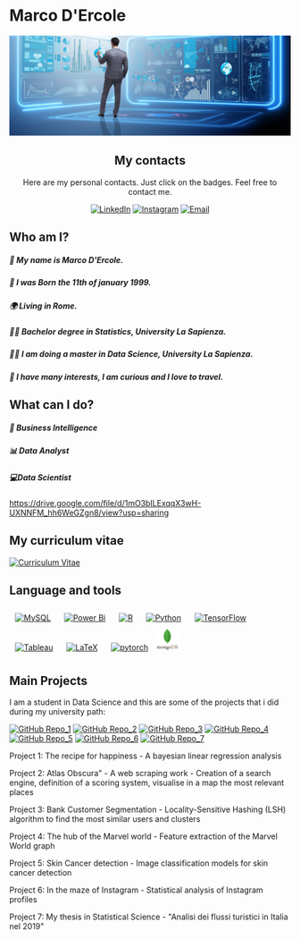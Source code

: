 # Marco D'Ercole

![Alt text](./myworld.jpeg "Data World")

<center>

## My contacts

Here are my personal contacts. Just click on the badges. Feel free to contact me.

[![LinkedIn](https://img.shields.io/badge/LinkedIn-Profile-blue?style=for-the-badge&logo=linkedin)](https://www.linkedin.com/in/marco-d-ercole-153334226/)
[![Instagram](https://img.shields.io/badge/Instagram-Profile-pink?style=for-the-badge&logo=instagram)](https://instagram.com/marcodercole?igshid=YmMyMTA2M2Y=)
[![Email](https://img.shields.io/badge/Email-Gmail-red?style=for-the-badge&logo=gmail)](mailto:marcodercole1999@gmail.com)

</center>

## Who am I?

##### 🧑 My name is Marco D'Ercole.
##### 📅 I was Born the 11th of january 1999.
##### 🌍 Living in Rome.
##### 👨‍🎓 Bachelor degree in Statistics, University La Sapienza.
##### 👨‍🎓 I am doing a master in Data Science, University La Sapienza.
##### 💭 I have many interests, I am curious and I love to travel.</div>  
  
</center> 

## What can I do?

##### 🎯 Business Intelligence
##### 📊 Data Analyst
##### 💻Data Scientist
</div>  

 </center>

https://drive.google.com/file/d/1mO3bILExqqX3wH-UXNNFM_hh6WeGZgn8/view?usp=sharing

 
## My curriculum vitae

[![Curriculum Vitae](https://img.shields.io/badge/Curriculum%20Vitae-Download%20PDF-brightgreen?style=for-the-badge)](https://drive.google.com/file/d/1mO3bILExqqX3wH-UXNNFM_hh6WeGZgn8/view?usp=sharing)
</center>

## Language and tools


<span>
  <a href="https://www.mysql.com/" target="_blank"><img style="margin: 10px" src="https://profilinator.rishav.dev/skills-assets/mysql-original-wordmark.svg" alt="MySQL" height="50" /></a>  
  <a href="https://powerbi.microsoft.com/en-us/" target="_blank"><img style="margin: 10px" src="https://profilinator.rishav.dev/skills-assets/powerbi.png" alt="Power Bi" height="50" /></a>  
  <a href="https://www.r-project.org/" target="_blank"><img style="margin: 10px" src="https://profilinator.rishav.dev/skills-assets/r.svg" alt="R" height="50" /></a>  
  <a href="https://www.python.org/" target="_blank"><img style="margin: 10px" src="https://profilinator.rishav.dev/skills-assets/python-original.svg" alt="Python" height="50" /></a>  
  <a href="https://www.tensorflow.org/" target="_blank"><img style="margin: 10px" src="https://profilinator.rishav.dev/skills-assets/tensorflow-icon.svg" alt="TensorFlow" height="50" /></a>  
  <a href="https://www.tableau.com/" target="_blank"><img style="margin: 10px" src="https://profilinator.rishav.dev/skills-assets/tableau.svg" alt="Tableau" height="50" /></a>  
  <a href="https://www.latex-project.org/" target="_blank"><img style="margin: 10px" src="https://profilinator.rishav.dev/skills-assets/latex.png" alt="LaTeX" height="50" /></a>  
  <a href="https://pytorch.org/" target="_blank"><img style="margin: 10px" src="https://profilinator.rishav.dev/skills-assets/pytorch-icon.svg" alt="pytorch" height="50" /></a> 
  <a href="https://www.mongodb.com/" target="_blank" rel="noreferrer"> <img src="https://raw.githubusercontent.com/devicons/devicon/master/icons/mongodb/mongodb-original-wordmark.svg" alt="mongodb" width="40" height="40"/> </a>
</span>

</center>

## Main Projects

I am a student in Data Science and this are some of the projects that i did during my university path:

[![GitHub Repo_1](https://img.shields.io/badge/GitHub-1-blue?style=for-the-badge&logo=github)](https://github.com/marcusreal/RecipeForHappiness)
[![GitHub Repo_2](https://img.shields.io/badge/GitHub-2-yellow?style=for-the-badge&logo=github)](https://github.com/MRampo/ADM-HW3)
[![GitHub Repo_3](https://img.shields.io/badge/GitHub-3-green?style=for-the-badge&logo=github)](https://github.com/maryyyyna/ADM-HW4-Group14)
[![GitHub Repo_4](https://img.shields.io/badge/GitHub-4-purple?style=for-the-badge&logo=github)](https://github.com/marcusreal/ADM_HW5)
[![GitHub Repo_5](https://img.shields.io/badge/GitHub-5-pink?style=for-the-badge&logo=github)](https://github.com/marcusreal/Skin-Cancer-Detection)
[![GitHub Repo_6](https://img.shields.io/badge/GitHub-6-red?style=for-the-badge&logo=github)](https://github.com/masabbah-97/ADM-HW2)
[![GitHub Repo_7](https://img.shields.io/badge/GitHub-7-brown?style=for-the-badge&logo=github)](https://github.com/marcusreal/Flussi-turistici-in-Italia-nel-2019/tree/main)

Project 1: The recipe for happiness - A bayesian linear regression analysis

Project 2: Atlas Obscura" - A web scraping work - Creation of a search engine, definition of a scoring system, visualise in a map the most relevant places

Project 3: Bank Customer Segmentation - Locality-Sensitive Hashing (LSH) algorithm to find the most similar users and clusters

Project 4: The hub of the Marvel world - Feature extraction of the Marvel World graph 

Project 5: Skin Cancer detection - Image classification models for skin cancer detection

Project 6: In the maze of Instagram - Statistical analysis of Instagram profiles

Project 7: My thesis in Statistical Science - "Analisi dei flussi turistici in Italia nel 2019"
